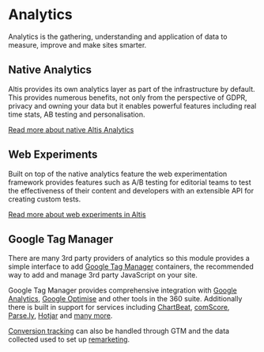 # Analytics

Analytics is the gathering, understanding and application of data to measure, improve and make sites smarter.

## Native Analytics

Altis provides its own analytics layer as part of the infrastructure by default. This provides numerous benefits, not only from the perspective of GDPR, privacy and owning your data but it enables powerful features including real time stats, AB testing and personalisation.

[Read more about native Altis Analytics](./native.md)

## Web Experiments

Built on top of the native analytics feature the web experimentation framework provides features such as A/B testing for editorial teams to test the effectiveness of their content and developers with an extensible API for creating custom tests.

[Read more about web experiments in Altis](./experiments.md)

## Google Tag Manager

There are many 3rd party providers of analytics so this module provides a simple interface to add [Google Tag Manager](https://tagmanager.google.com/) containers, the recommended way to add and manage 3rd party JavaScript on your site.

Google Tag Manager provides comprehensive integration with [Google Analytics](google-tag-manager/google-analytics.md), [Google Optimise](google-tag-manager/optimise.md) and other tools in the 360 suite. Additionally there is built in support for services including [ChartBeat](https://chartbeat.com/), [comScore](https://www.comscore.com/), [Parse.ly](https://www.parse.ly/), [Hotjar](https://www.hotjar.com/) and [many more](https://support.google.com/tagmanager/answer/6106924).

[Conversion tracking](google-tag-manager/conversion-tracking.md) can also be handled through GTM and the data collected used to set up [remarketing](google-tag-manager/remarketing.md).
